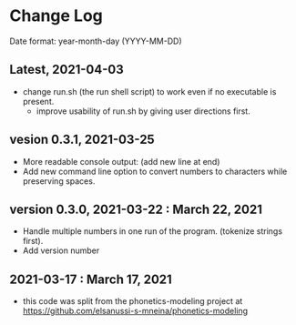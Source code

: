 # Change Log
Date format: year-month-day (YYYY-MM-DD)

## Latest, 2021-04-03
- change run.sh (the run shell script) to work even if no executable is present.
  - improve usability of run.sh by giving user directions first.


## vesion 0.3.1, 2021-03-25
- More readable console output: (add new line at end)
- Add new command line option to convert numbers to characters while preserving spaces.

## version 0.3.0, 2021-03-22 : March 22, 2021
- Handle multiple numbers in one run of the program. (tokenize strings first).
- Add version number

## 2021-03-17 : March 17, 2021
- this code was split from the phonetics-modeling project at https://github.com/elsanussi-s-mneina/phonetics-modeling 


